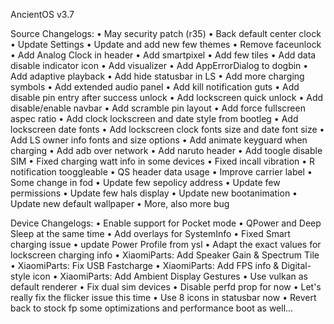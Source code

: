AncientOS v3.7

Source Changelogs:
• May security patch (r35)
• Back default center clock
• Update Settings
• Update and add new few themes
• Remove faceunlock
• Add Analog Clock in header
• Add smartpixel
• Add few tiles
• Add data disable indicator icon
• Add visualizer
• Add AppErrorDialog to dogbin
• Add adaptive playback
• Add hide statusbar in LS
• Add more charging symbols
• Add extended audio panel
• Add kill notification guts
• Add disable pin entry after success unlock
• Add lockscreen quick unlock
• Add disable/enable navbar
• Add scramble pin layout
• Add force fullscreen aspec ratio
• Add clock lockscreen and date style from bootleg
• Add lockscreen date fonts
• Add lockscreen clock fonts size and date font size
• Add LS owner info fonts and size options
• Add animate keyguard when charging
• Add adb over network
• Add naruto header
• Add toogle disable SIM
• Fixed charging watt info in some devices
• Fixed incall vibration
• R notification tooggleable
• QS header data usage
• Improve carrier label
• Some change in fod
• Update few sepolicy address
• Update few permissions
• Update few hals display
• Update new bootanimation
• Update new default wallpaper
• More, also more bug

Device Changelogs:
• Enable support for Pocket mode
• QPower and Deep Sleep at the same time
• Add overlays for SystemInfo
• Fixed Smart charging issue 
• update Power Profile from ysl
• Adapt the exact values for lockscreen charging info
• XiaomiParts: Add Speaker Gain & Spectrum Tile
• XiaomiParts: Fix USB Fastcharge
• XiaomiParts: Add FPS info & Digital-style icon
• XiaomiParts: Add Ambient Display Gestures
• Use vulkan as default renderer
• Fix dual sim devices
• Disable perfd prop for now
• Let's really fix the flicker issue this time
• Use 8 icons in statusbar now
• Revert back to stock fp
some optimizations and performance boot as well...
